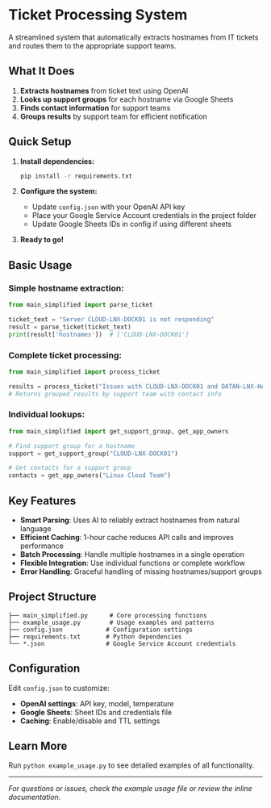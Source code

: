 # Ticket Processing System

A streamlined system that automatically extracts hostnames from IT tickets and routes them to the appropriate support teams.

##  What It Does

1. **Extracts hostnames** from ticket text using OpenAI
2. **Looks up support groups** for each hostname via Google Sheets
3. **Finds contact information** for support teams
4. **Groups results** by support team for efficient notification

##  Quick Setup

1. **Install dependencies:**
   ```bash
   pip install -r requirements.txt
   ```

2. **Configure the system:**
   - Update `config.json` with your OpenAI API key
   - Place your Google Service Account credentials in the project folder
   - Update Google Sheets IDs in config if using different sheets

3. **Ready to go!**

##  Basic Usage

### Simple hostname extraction:
```python
from main_simplified import parse_ticket

ticket_text = "Server CLOUD-LNX-DOCK01 is not responding"
result = parse_ticket(ticket_text)
print(result['hostnames'])  # ['CLOUD-LNX-DOCK01']
```

### Complete ticket processing:
```python
from main_simplified import process_ticket

results = process_ticket("Issues with CLOUD-LNX-DOCK01 and DATAN-LNX-HADOOP01")
# Returns grouped results by support team with contact info
```

### Individual lookups:
```python
from main_simplified import get_support_group, get_app_owners

# Find support group for a hostname
support = get_support_group("CLOUD-LNX-DOCK01")

# Get contacts for a support group
contacts = get_app_owners("Linux Cloud Team")
```

##  Key Features

- **Smart Parsing**: Uses AI to reliably extract hostnames from natural language
- **Efficient Caching**: 1-hour cache reduces API calls and improves performance  
- **Batch Processing**: Handle multiple hostnames in a single operation
- **Flexible Integration**: Use individual functions or complete workflow
- **Error Handling**: Graceful handling of missing hostnames/support groups

##  Project Structure

```
├── main_simplified.py      # Core processing functions
├── example_usage.py        # Usage examples and patterns
├── config.json            # Configuration settings
├── requirements.txt       # Python dependencies
└── *.json                 # Google Service Account credentials
```

##  Configuration

Edit `config.json` to customize:
- **OpenAI settings**: API key, model, temperature
- **Google Sheets**: Sheet IDs and credentials file
- **Caching**: Enable/disable and TTL settings

##  Learn More

Run `python example_usage.py` to see detailed examples of all functionality.

---
*For questions or issues, check the example usage file or review the inline documentation.*